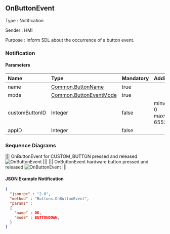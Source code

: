 ## OnButtonEvent

Type
: Notification

Sender
: HMI

Purpose
: Inform SDL about the occurrence of a button event.

### Notification

#### Parameters

|Name|Type|Mandatory|Additional|
|:---|:---|:--------|:---------|
|name|[Common.ButtonName](../../common/enums/#buttonname)|true||
|mode|[Common.ButtonEventMode](../../common/enums/#buttoneventmode)|true||
|customButtonID|Integer|false|minvalue: 0<br>maxvalue: 65536|
|appID|Integer|false||

### Sequence Diagrams
|||
OnButtonEvent for CUSTOM_BUTTON pressed and released
![OnButtonEvent](./assets/OnButtonEventPressRelease.png)
|||
|||
OnButtonEvent hardware button pressed and released
![OnButtonEvent](./assets/OnButtonEventHardKeyPressRelease.png)
|||

#### JSON Example Notification
```json
{
  "jsonrpc" : "2.0",
  "method" : "Buttons.OnButtonEvent",
  "params" :
  {
    "name" : OK,
    "mode" : BUTTONDOWN,
  }
}
```
